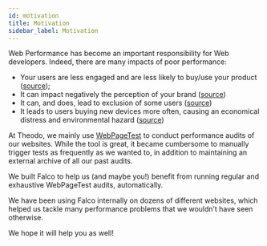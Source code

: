 ```yaml
---
id: motivation
title: Motivation
sidebar_label: Motivation
---
```


Web Performance has become an important responsibility for Web developers. Indeed, there are many impacts of poor performance:

- Your users are less engaged and are less likely to buy/use your product ([source](https://wpostats.com/));
- It can impact negatively the perception of your brand ([source](https://blog.radware.com/applicationdelivery/applicationaccelerationoptimization/2013/12/mobile-web-stress-the-impact-of-network-speed-on-emotional-engagement-and-brand-perception-report/))
- It can, and does, lead to exclusion of some users ([source](https://timkadlec.com/remembers/2019-01-09-the-ethics-of-performance/))
- It leads to users buying new devices more often, causing an economical distress and environmental hazard ([source](https://timkadlec.com/remembers/2019-01-09-the-ethics-of-performance/))

At Theodo, we mainly use [WebPageTest](https://www.webpagetest.org/) to conduct performance audits of our websites. While the tool is great, it became cumbersome to manually trigger tests as frequently as we wanted to, in addition to maintaining an external archive of all our past audits.

We built Falco to help us (and maybe you!) benefit from running regular and exhaustive WebPageTest audits, automatically.

We have been using Falco internally on dozens of different websites, which helped us tackle many performance problems that we wouldn’t have seen otherwise.

We hope it will help you as well!